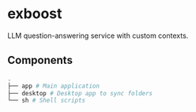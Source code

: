 # exboost

LLM question-answering service with custom contexts.

## Components

```bash
.
├── app # Main application
├── desktop # Desktop app to sync folders
└── sh # Shell scripts
```
